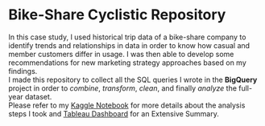 # Bike-Share Cyclistic Repository
In this case study, I used historical trip data of a bike-share company to identify trends and relationships in data in order to know how casual and member customers differ in usage. I was then able to develop some recommendations for new marketing strategy approaches based on my findings.      
I made this repository to collect all the SQL queries I wrote in the **BigQuery** project in order to *combine*, *transform*, *clean*, and finally *analyze* the full-year dataset.      
Please refer to my [Kaggle Notebook](https://www.kaggle.com/code/tariqosama/cyclistic-bike-share-analysis-project) for more details about the analysis steps I took and [Tableau Dashboard](https://public.tableau.com/app/profile/tarek.osama/viz/CyclisticBike-ShareCompany/Dashboard1) for an Extensive Summary.



